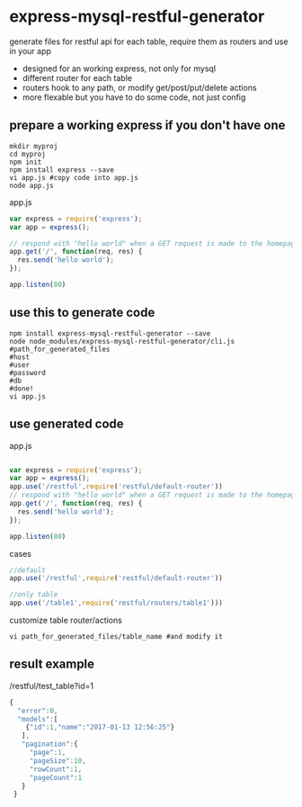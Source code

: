 # express-mysql-restful-generator
generate files for restful api for each table, require them as routers and use in your app
- designed for an working express, not only for mysql
- different router for each table
- routers hook to any path, or modify get/post/put/delete actions
- more flexable but you have to do some code, not just config

## prepare a working express if you don't have one
```shell
mkdir myproj
cd myproj
npm init
npm install express --save
vi app.js #copy code into app.js
node app.js
```
app.js
```javascript
var express = require('express');
var app = express();

// respond with "hello world" when a GET request is made to the homepage
app.get('/', function(req, res) {
  res.send('hello world');
});

app.listen(80)
```

## use this to generate code
```shell
npm install express-mysql-restful-generator --save
node node_modules/express-mysql-restful-generator/cli.js
#path_for_generated_files
#host
#user
#password
#db
#done!
vi app.js
```
## use generated code
app.js
```javascript

var express = require('express');
var app = express();
app.use('/restful',require('restful/default-router'))
// respond with "hello world" when a GET request is made to the homepage
app.get('/', function(req, res) {
  res.send('hello world');
});

app.listen(80)
```
cases
```javascript
//default
app.use('/restful',require('restful/default-router'))

//only table
app.use('/table1',require('restful/routers/table1')))
```
customize table router/actions
```shell
vi path_for_generated_files/table_name #and modify it
```
## result example
/restful/test_table?id=1
```javascript
{
  "error":0,
  "models":[
    {"id":1,"name":"2017-01-13 12:56:25"}
   ],
   "pagination":{
     "page":1,
     "pageSize":10,
     "rowCount":1,
     "pageCount":1
   }
 }
```
